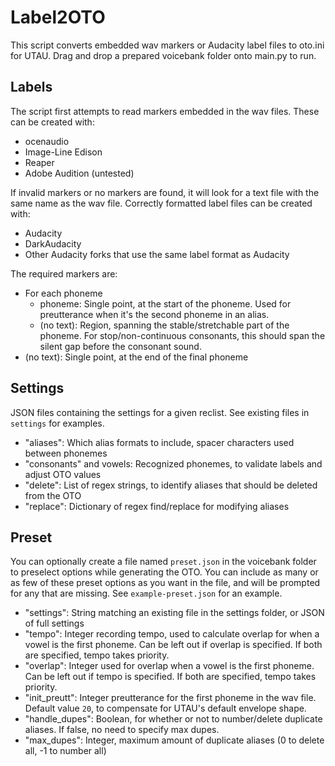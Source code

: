 # Label2OTO
This script converts embedded wav markers or Audacity label files to oto.ini for UTAU. Drag and drop a prepared voicebank folder onto main.py to run.

## Labels
The script first attempts to read markers embedded in the wav files. These can be created with:
- ocenaudio
- Image-Line Edison
- Reaper
- Adobe Audition (untested)

If invalid markers or no markers are found, it will look for a text file with the same name as the wav file. Correctly formatted label files can be created with:
- Audacity
- DarkAudacity
- Other Audacity forks that use the same label format as Audacity

The required markers are:
- For each phoneme
    - phoneme: Single point, at the start of the phoneme. Used for preutterance when it's the second phoneme in an alias.
    - (no text): Region, spanning the stable/stretchable part of the phoneme. For stop/non-continuous consonants, this should span the silent gap before the consonant sound.
- (no text): Single point, at the end of the final phoneme

## Settings
JSON files containing the settings for a given reclist. See existing files in `settings` for examples.
- "aliases": Which alias formats to include, spacer characters used between phonemes
- "consonants" and vowels: Recognized phonemes, to validate labels and adjust OTO values
- "delete": List of regex strings, to identify aliases that should be deleted from the OTO
- "replace": Dictionary of regex find/replace for modifying aliases

## Preset
You can optionally create a file named `preset.json` in the voicebank folder to preselect options while generating the OTO. You can include as many or as few of these preset options as you want in the file, and will be prompted for any that are missing. See `example-preset.json` for an example.
- "settings": String matching an existing file in the settings folder, or JSON of full settings
- "tempo": Integer recording tempo, used to calculate overlap for when a vowel is the first phoneme. Can be left out if overlap is specified. If both are specified, tempo takes priority.
- "overlap": Integer used for overlap when a vowel is the first phoneme. Can be left out if tempo is specified. If both are specified, tempo takes priority.
- "init_preutt": Integer preutterance for the first phoneme in the wav file. Default value `20`, to compensate for UTAU's default envelope shape.
- "handle_dupes": Boolean, for whether or not to number/delete duplicate aliases. If false, no need to specify max dupes.
- "max_dupes": Integer, maximum amount of duplicate aliases (0 to delete all, -1 to number all)